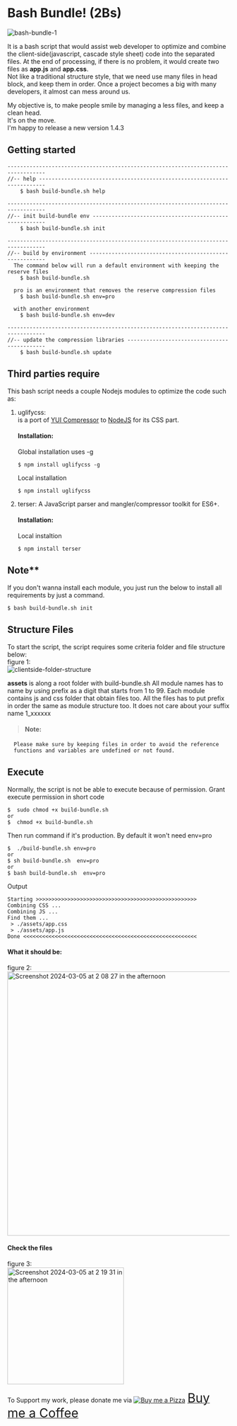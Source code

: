 # Bash Bundle! (2Bs)
![bash-bundle-1](https://user-images.githubusercontent.com/227092/76992204-7439e080-697d-11ea-9525-76388ed6d1e8.png)

It is a bash script that would assist web developer to optimize and combine the client-side(javascript, cascade style sheet) code into the separated files. At the end of processing, if there is no problem, it would create two files as **app.js** and **app.css**.\
Not like a traditional structure style, that we need use many files in head block, and keep them in order. 
Once a project becomes a big with many developers, it almost can mess around us.

My objective is, to make people smile by managing a less files, and keep a clean head.\
It's on the move.\
I'm happy to release a new version 1.4.3

## Getting started
```
----------------------------------------------------------------------------------
//-- help ------------------------------------------------------------------------
    $ bash build-bundle.sh help

----------------------------------------------------------------------------------
//-- init build-bundle env -------------------------------------------------------
    $ bash build-bundle.sh init

----------------------------------------------------------------------------------
//-- build by environment --------------------------------------------------------
  The command below will run a default environment with keeping the reserve files
    $ bash build-bundle.sh

  pro is an environment that removes the reserve compression files
    $ bash build-bundle.sh env=pro

  with another environment
    $ bash build-bundle.sh env=dev

----------------------------------------------------------------------------------
//-- update the compression libraries --------------------------------------------
    $ bash build-bundle.sh update

```

## Third parties require

This bash script needs a couple Nodejs modules to optimize the code such as:
1. uglifycss: \
    is a port of [YUI Compressor](https://github.com/yui/yuicompressor) to [NodeJS](http://nodejs.org/) for its CSS part.
	#### Installation:
	Global installation uses -g
	```
    $ npm install uglifycss -g
    ```
	Local installation
	```
    $ npm install uglifycss
    ```
	
2. terser: A JavaScript parser and mangler/compressor toolkit for ES6+.
	#### Installation:
	Local instaltion
	```
    $ npm install terser
	```
## Note**
If you don't wanna install each module, you just run the below to install all requirements by just a command.
```
$ bash build-bundle.sh init
```

## Structure Files

To start the script, the script requires some criteria folder and file structure below:\
figure 1:\
![clientside-folder-structure](https://user-images.githubusercontent.com/227092/76994224-a6007680-6980-11ea-96fb-ee6326a8ce1a.png)



**assets** is along a root folder with build-bundle.sh
All module names has to name by using prefix as a digit that starts from 1 to 99.
Each module contains js and css folder that obtain files too.
All the files has to put prefix in order the same as module structure too.
It does not care about your suffix name 1_xxxxxx

> #### Note:
	  Please make sure by keeping files in order to avoid the reference
	  functions and variables are undefined or not found.

## Execute

Normally, the script is not be able to execute because of permission. Grant execute permission in short code
```
$  sudo chmod +x build-bundle.sh
or
$  chmod +x build-bundle.sh

```
Then run command if it's production.
By default it won't need env=pro
```
$  ./build-bundle.sh env=pro
or
$ sh build-bundle.sh  env=pro
or
$ bash build-bundle.sh  env=pro
```
Output
```
Starting >>>>>>>>>>>>>>>>>>>>>>>>>>>>>>>>>>>>>>>>>>>>>>>>>>>
Combining CSS ...
Combining JS ...
Find them ...
 > ./assets/app.css
 > ./assets/app.js
Done <<<<<<<<<<<<<<<<<<<<<<<<<<<<<<<<<<<<<<<<<<<<<<<<<<<<<<<
```

#### What it should be:
figure 2:\
<img width="597" alt="Screenshot 2024-03-05 at 2 08 27 in the afternoon" src="https://github.com/sitthykun/bash-bundle/assets/227092/f95b9891-d157-4be6-ae71-734390c82697">

#### Check the files
figure 3:\
<img width="264" alt="Screenshot 2024-03-05 at 2 19 31 in the afternoon" src="https://github.com/sitthykun/bash-bundle/assets/227092/8212f4da-56e7-455b-b6ea-9840f991743d">

To Support my work, please donate me via <a class="bmc-button" target="_blank" href="https://www.buymeacoffee.com/sitthykun"><img src="https://cdn.buymeacoffee.com/buttons/bmc-new-btn-logo.svg" alt="Buy me a Pizza"><span style="margin-left:5px;font-size:28px !important;">Buy me a Coffee</span></a>
